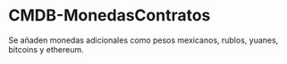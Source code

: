 # CMDB-MonedasContratos
Se añaden monedas adicionales como pesos mexicanos, rublos, yuanes, bitcoins y  ethereum.
